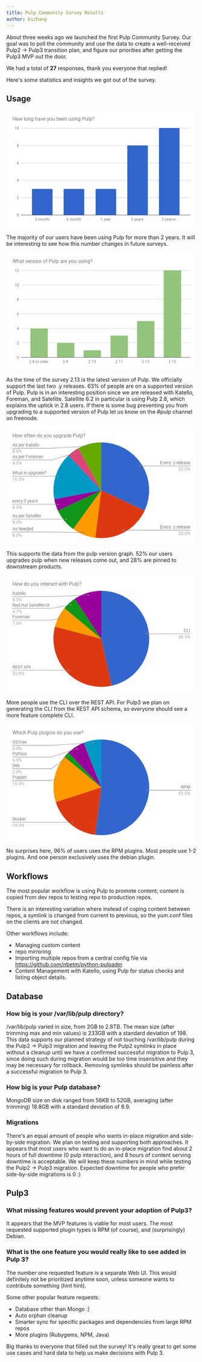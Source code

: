 ```yaml
---
title: Pulp Community Survey Results
author: bizhang
---
```


About three weeks ago we launched the first Pulp Community Survey. Our goal was to poll the
community and use the data to create a well-received Pulp2 -> Pulp3 transition plan, and figure our
priorities after getting the Pulp3 MVP out the door.

We had a total of **27** responses, thank you everyone that replied!

Here's some statistics and insights we got out of the survey.

## Usage

![How long have you been using Pulp?](/images/communitysurvey/2017/how-long-using.png)

The majority of our users have been using Pulp for more than 2 years. It will be interesting to
see how this number changes in future surveys.

![What version of pulp do you use?](/images/communitysurvey/2017/pulp-version.png)

As the time of the survey 2.13 is the latest version of Pulp. We officially support the last two
.y releases. 63% of people are on a supported version of Pulp. Pulp is in an interesting position
since we are released with Katello, Foreman, and Satellite. Satellite 6.2 in particular is using
Pulp 2.8, which explains the uptick in 2.8 users. If there is some bug preventing you from
upgrading to a supported version of Pulp let us know on the #pulp channel on freenode.

![Upgrade Frequency](/images/communitysurvey/2017/upgrade-frequency.png)

This supports the data from the pulp version graph. 52% our users upgrades pulp when new releases
come out, and 28% are pinned to downstream products.


![How do you interact with Pulp?](/images/communitysurvey/2017/how-interact.png)

More people use the CLI over the REST API. For Pulp3 we plan on generating the CLI from the REST
API schema, so everyone should see a more feature complete CLI.


![Pulp Plugin Usage](/images/communitysurvey/2017/plugin-usage.png)

No surprises here, 96% of users uses the RPM plugins. Most people use 1-2 plugins. And one person
exclusively uses the debian plugin.

## Workflows

The most popular workflow is using Pulp to promote content; content is copied from dev repos to
testing repo to production repos.

There is an interesting variation where instead of coping content between repos, a symlink is
changed from current to previous, so the yum.conf files on the clients are not changed.


Other workflows include:

* Managing custom content
* repo mirroring
* Importing multiple repos from a central config file via https://github.com/nbetm/python-pulpadm
* Content Management with Katello, using Pulp for status checks and listing object details.


## Database

### How big is your /var/lib/pulp directory?

/var/lib/pulp varied in size, from 2GB to 2.8TB. The mean size (after trimming max and min values)
is 233GB with a standard deviation of 198. This data supports our planned strategy of not touching
/var/lib/pulp during the Pulp2 -> Pulp3 migration and leaving the Pulp2 symlinks in place without
a cleanup until we have a confirmed successful migration to Pulp 3, since doing such during
migration would be too time insensitive and they may be necessary for rollback.  Removing symlinks
should be painless after a successful migration to Pulp 3.


### How big is your Pulp database?

MongoDB size on disk ranged from 56KB to 52GB, averaging (after trimming) 18.8GB with a standard
deviation of 8.9.

### Migrations

There's an equal amount of people who wants in-place migration and side-by-side migration. We plan
on testing and supporting both approaches. It appears that most users who want to do an in-place
migration find about 2 hours of full downtime (0 pulp interaction), and 8 hours of content serving
downtime is acceptable. We will keep these numbers in mind while testing the Pulp2 -> Pulp3
migration. Expected downtime for people who prefer side-by-side migrations is 0 :)


## Pulp3

### What missing features would prevent your adoption of Pulp3?

It appears that the MVP features is viable for most users. The most requested supported plugin
types is RPM (of course), and (surprisingly) Debian.


### What is the one feature you would really like to see added in Pulp 3?

The number one requested feature is a separate Web UI. This would definitely not be prioritized
anytime soon, unless someone wants to contribute something (hint hint).

Some other popular feature requests:

* Database other than Mongo :)
* Auto orphan cleanup
* Smarter sync for specific packages and dependencies from large RPM repos
* More plugins (Rubygems, NPM, Java)


Big thanks to everyone that filled out the survey! It's really great to get some use cases and
hard data to help us make decisions with Pulp 3.
